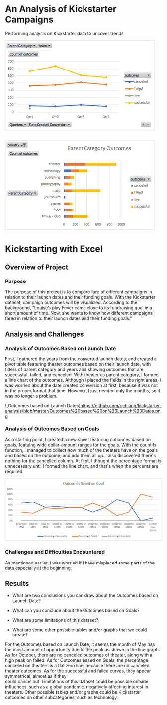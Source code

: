 # An Analysis of Kickstarter Campaigns
Performing analysis on Kickstarter data to uncover trends

![Outcomes based on Launch Dates](https://github.com/rjchiang/kickstarter-analysis/blob/master/Outcomes%20based%20on%20Launch%20Dates.png)

![Parent Category Outcomes](https://github.com/rjchiang/kickstarter-analysis/blob/master/Parent%20Category%20Outcomes.png)
---
# Kickstarting with Excel

## Overview of Project

### Purpose
The purpose of this project is to compare fare of different campaigns in relation to their launch dates and their
funding goals. With the Kickstarter dataset, campaign outcomes will be visualized. According to the background,
"Louise’s play Fever came close to its fundraising goal in a short amount of time. Now, she wants to know how 
different campaigns fared in relation to their launch dates and their funding goals."

## Analysis and Challenges

### Analysis of Outcomes Based on Launch Date
First, I gathered the years from the converted launch dates, and created a pivot table featuring theater outcomes based
on their launch date, with filters of parent category and years and showing outcomes that are successful, failed, and 
canceled. With theater as parent category, I formed a line chart of the outcomes. Although I placed the fields in the
right areas, I was worried about the date created conversion at first, because it was not in the proper format that
time. However, I just needed only the months, so it was no longer a problem.

![Outcomes based on Launch Dates]https://github.com/rjchiang/kickstarter-analysis/blob/master/Outcomes%20based%20on%20Launch%20Dates.png

### Analysis of Outcomes Based on Goals
As a starting point, I created a new sheet featuring outcomes based on goals, featuing wide dollar-amount ranges for
the goals. With the countifs function, I managed to collect how much of the theaters have on the goals and based on
the outcome, and add them all up. I also discovered there's nothing for the cancelled column. At first, I thought the
percentage format is unnecessary until I formed the line chart, and that's when the percents are required.

![Outcomes_vs_Goals](https://github.com/rjchiang/kickstarter-analysis/blob/master/Outcomes_vs_Goals.png)

### Challenges and Difficulties Encountered
As mentioned earlier, I was worried if I have misplaced some parts of the data especially at the beginning.

## Results

- What are two conclusions you can draw about the Outcomes based on Launch Date?

- What can you conclude about the Outcomes based on Goals?

- What are some limitations of this dataset?

- What are some other possible tables and/or graphs that we could create?

For the Outcomes based on Launch Date, it seems the month of May has the most amount of opportunity due to the peak
as shown in the line graph. As for October, there are no canceled outcomes of theater, along with a high peak on
failed. As for Outcomes based on Goals, the percentage canceled on theaters is a flat zero line, because there are 
no canceled theater outcomes. As for the successful and failed curves, they appear symmetrical, almost as if they\
could cancel out. Limitations of this dataset could be possible outside influences, such as a global pandemic,
negatively affecting interest in theaters. Other possible tables and/or graphs could be Kickstarter outcomes on 
other subcategories, such as technology.

